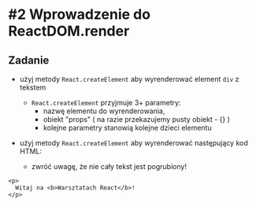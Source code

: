 # #2 Wprowadzenie do ReactDOM.render

## Zadanie

- użyj metody `React.createElement` aby wyrenderować element `div` z tekstem
  - `React.createElement` przyjmuje 3+ parametry:
    - nazwę elementu do wyrenderowania,
    - obiekt "props" ( na razie przekazujemy pusty obiekt - {} )
    - kolejne parametry stanowią kolejne dzieci elementu

- użyj metody `React.createElement` aby wyrenderować następujący kod HTML:
  - zwróć uwagę, że nie cały tekst jest pogrubiony!

```
<p>
  Witaj na <b>Warsztatach React</b>!
</p>
```